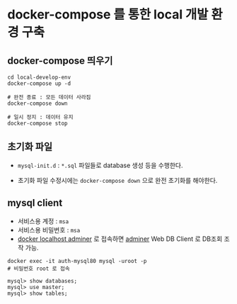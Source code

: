 # docker-compose 를 통한 local 개발 환경 구축
## docker-compose 띄우기
```
cd local-develop-env
docker-compose up -d

# 완전 종료 : 모든 데이터 사라짐
docker-compose down

# 일시 정지 : 데이터 유지
docker-compose stop
```

## 초기화 파일
* `mysql-init.d` : `*.sql` 파일들로 database 생성 등을 수행한다.

* 초기화 파일 수정시에는 `docker-compose down` 으로 완전 초기화를 해야한다.

## mysql client
* 서비스용 계정 : `msa`
* 서비스용 비밀번호 : `msa`
* [docker localhost adminer](http://localhost:18080) 로 접속하면 [adminer](https://www.adminer.org) Web DB Client 로 DB조회 조작 가능.

```shell
docker exec -it auth-mysql80 mysql -uroot -p
# 비밀번호 root 로 접속

mysql> show databases;
mysql> use master;
mysql> show tables;
```
